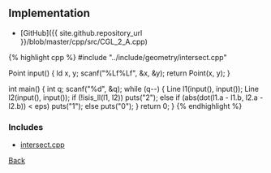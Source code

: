 

## Implementation

- [GitHub]({{ site.github.repository_url }}/blob/master/cpp/src/CGL_2_A.cpp)

{% highlight cpp %}
#include "../include/geometry/intersect.cpp"

Point input() {
  ld x, y;
  scanf("%Lf%Lf", &x, &y);
  return Point(x, y);
}

int main() {
  int q;
  scanf("%d", &q);
  while (q--) {
    Line l1(input(), input());
    Line l2(input(), input());
    if (!isis_ll(l1, l2)) puts("2");
    else if (abs(dot(l1.a - l1.b, l2.a - l2.b)) < eps) puts("1");
    else puts("0");
  }
  return 0;
}
{% endhighlight %}

### Includes

- [intersect.cpp](../include/geometry/intersect)

[Back](..)
